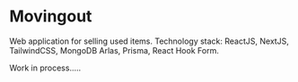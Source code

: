 # Movingout

Web application for selling used items. Technology stack: ReactJS, NextJS, TailwindCSS, MongoDB Arlas, Prisma, React Hook Form.

Work in process.....

